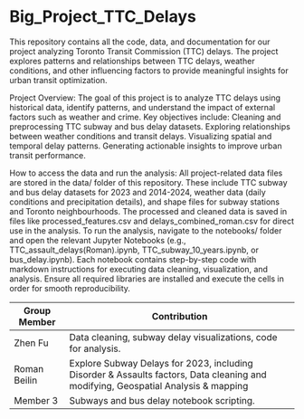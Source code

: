 # Big_Project_TTC_Delays

This repository contains all the code, data, and documentation for our project analyzing Toronto Transit Commission (TTC) delays. The project explores patterns and relationships between TTC delays, weather conditions, and other influencing factors to provide meaningful insights for urban transit optimization.

Project Overview:
The goal of this project is to analyze TTC delays using historical data, identify patterns, and understand the impact of external factors such as weather and crime. Key objectives include:
Cleaning and preprocessing TTC subway and bus delay datasets.
Exploring relationships between weather conditions and transit delays.
Visualizing spatial and temporal delay patterns.
Generating actionable insights to improve urban transit performance.

How to access the data and run the analysis:
All project-related data files are stored in the data/ folder of this repository. These include TTC subway and bus delay datasets for 2023 and 2014-2024, weather data (daily conditions and precipitation details), and shape files for subway stations and Toronto neighbourhoods. The processed and cleaned data is saved in files like processed_features.csv and delays_combined_roman.csv for direct use in the analysis. To run the analysis, navigate to the notebooks/ folder and open the relevant Jupyter Notebooks (e.g., TTC_assault_delays(Roman).ipynb, TTC_subway_10_years.ipynb, or bus_delay.ipynb). Each notebook contains step-by-step code with markdown instructions for executing data cleaning, visualization, and analysis. Ensure all required libraries are installed and execute the cells in order for smooth reproducibility.


















| Group Member        | Contribution                                      |
|--------------------|--------------------------------------------------|
| Zhen Fu           | Data cleaning, subway delay visualizations, code for analysis. |
| Roman Beilin      | Explore Subway Delays for 2023, including Disorder & Assaults factors, Data cleaning and modifying, Geospatial Analysis & mapping |
| Member 3          | Subways and bus delay notebook scripting.        |
